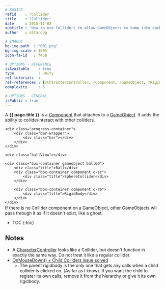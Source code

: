 ```yaml
---
# BASICS
refid    : rCollider
title    : "Collider"
date     : 2015-11-02
subtitle : "How to use Colliders to allow GameObjects to bump into each other?"
author   : aStardog

# IMAGES
bg-img-path  : "001.png"
bg-img-scale : 150%
icon-fa-id   : f46b

# OPTIONS - REFERENCE
isAvailable    : true
type           : unity
rel-tutorials  : 
rel-references : [rCharacterController, rComponent, rGameObject, rRigidbody]
complexity     : 5

# OPTIONS - GENERAL
isPublic : true
---
```

A **{{ page.title }}** is a <a href="{{ site.url }}{{ site.url-references-unity }}component">Component</a> that attaches to a <a href="{{ site.url }}{{ site.url-references-unity }}gameobject">GameObject</a>. It adds the ability to collide/interact with other colliders.

<div class="anim-container animRB" style="height: 240px">

	<div class="progress-container">
		<div class="bar-wrapper">
			<div class="bar"></div>
		</div>
	</div>
	
	<div class="ballView"></div>
	
	<div class="box-container gameobject ballGO">
		<div class="title">Ball</div>
		<div class="box-container component c-sc">
			<div class="title">SphereCollider</div>
		</div>
		
		<div class="box-container component c-rb">
			<div class="title">RigidBody</div>
		</div>
	</div>

</div>

<script>
function animRB() {

	let progressBar = document.querySelector('.animRB .bar');

	let tl = anime.timeline({loop: true, autoplay: true, easing: 'easeInOutQuart', duration: 1000, update: anim => {progressBar.style.width = `${anim.progress}%`} /*, update: anim => {controlSeek.value = anim.progress}*/ });

	// Setup
	// TODO: Cube - https://codepen.io/desandro/pen/KRWjzm
	anime.set('.animRB .ballView', {opacity: 0, translateX: 600, width: 60, height: 60, scale: 0, borderRadius: '50%', borderWidth: '0px', borderStyle: 'solid', borderColor: ['rgba(0, 0, 0, 0)'], background: ['radial-gradient(circle at 30% 25%, white 1px, aqua 3%, darkblue 60%, aqua 100%)'], position: 'absolute'});
	anime.set('.animRB .ballGO', {opacity: 0, translateX: 250, translateY: 0, width: 250, scale: 0, paddingBottom: 25});
	anime.set('.animRB .c-sc', {opacity: 0, translateX: -250, width: 200, height: 40, scale: 0, marginBottom: 20, position: 'relative'});
	anime.set('.animRB .c-rb', {opacity: 0, translateX: -250, width: 200, height: 40, scale: 0, position: 'relative'});
	
	tl.add({targets: '.animRB .ballGO', delay: 1000, opacity: 1, scale: 1});
	tl.add({targets: '.animRB .ballView', opacity: 1, scale: 1}, '-=1000');
	
	tl.add({targets: '.animRB .c-sc', opacity: 1, scale: 1});
	tl.add({targets: '.animRB .c-sc', translateX: 25});
	tl.add({targets: '.animRB .ballView', duration: 100, borderColor: ['rgba(0, 230, 75, 1)'], borderWidth: '3px'}, '-=500');
	
	tl.add({targets: '.animRB .c-rb', opacity: 1, scale: 1});
	tl.add({targets: '.animRB .c-rb', translateX: 25});
	
	tl.add({targets: '.animRB .ballView', translateY: 100, easing: 'easeOutBounce'}, '-=400');
	
	tl.add({targets: '.animRB .ballView', delay: 2000, opacity: 1});
	
	// End
	tl.add({targets: '.animRB', scale: 0});
}
animRB();
</script>

If there is no Collider component on a GameObject, other GameObjects will pass through it as if it doesn't exist, like a ghost.

* TOC
{:toc}

## Notes

* A <a href="{{ site.url }}{{ site.url-references-unity }}charactercontroller">CharacterController</a> looks like a Collider, but doesn't function in exactly the same way. Do not treat it like a regular collider.
* [OnMouseDown() + Child Colliders issue solved](https://forum.unity3d.com/threads/onmousedown-child-colliders-issue-solved.29228/)
  * The parent rigidbody is the only one that gets any calls when a child collider is clicked on. (As far as I know). If you want the child to register its own calls, remove it from the hierarchy or give it its own rigidbody. 